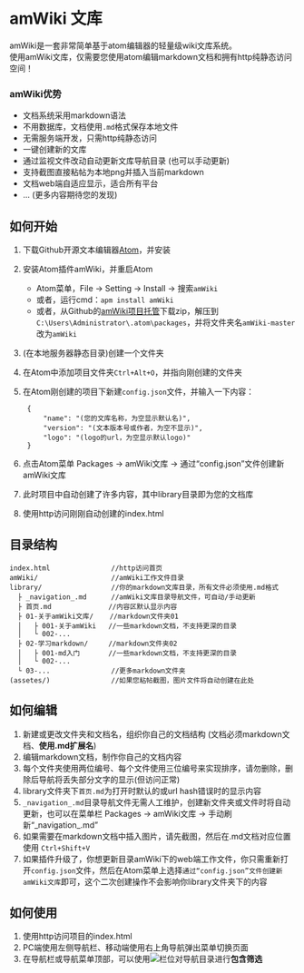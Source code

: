 # amWiki 文库

amWiki是一套非常简单基于atom编辑器的轻量级wiki文库系统。  
使用amWiki文库，仅需要您使用atom编辑markdown文档和拥有http纯静态访问空间！  

### amWiki优势

- 文档系统采用markdown语法
- 不用数据库，文档使用`.md`格式保存本地文件
- 无需服务端开发，只需http纯静态访问
- 一键创建新的文库
- 通过监视文件改动自动更新文库导航目录 (也可以手动更新)
- 支持截图直接粘帖为本地png并插入当前markdown
- 文档web端自适应显示，适合所有平台
- ... (更多内容期待您的发现)


## 如何开始

1. 下载Github开源文本编辑器[Atom](https://atom.io/ "atom官网")，并安装
2. 安装Atom插件amWiki，并重启Atom
	- Atom菜单，File -> Setting -> Install -> 搜索`amWiki`
	- 或者，运行cmd：`apm install amWiki`
	- 或者，从Github的[amWiki项目托管](https://github.com/TevinLi/amWiki)下载zip，解压到`C:\Users\Administrator\.atom\packages`，并将文件夹名`amWiki-master`改为`amWiki`
3. (在本地服务器静态目录)创建一个文件夹
4. 在Atom中添加项目文件夹`Ctrl+Alt+O`，并指向刚创建的文件夹
5. 在Atom刚创建的项目下新建`config.json`文件，并输入一下内容：

		{
		    "name": "(您的文库名称，为空显示默认名)",
		    "version": "(文本版本号或作者，为空不显示)",
		    "logo": "(logo的url，为空显示默认logo)"
		}
6. 点击Atom菜单 Packages -> amWiki文库 -> 通过“config.json”文件创建新amWiki文库
7. 此时项目中自动创建了许多内容，其中library目录即为您的文档库
8. 使用http访问刚刚自动创建的index.html


## 目录结构

	index.html               //http访问首页
	amWiki/                  //amWiki工作文件目录
	library/                 //你的markdown文库目录，所有文件必须使用.md格式
	  ├ _navigation_.md      //amWiki文库目录导航文件，可自动/手动更新
	  ├ 首页.md              //内容区默认显示内容
	  ├ 01-关于amWiki文库/    //markdown文件夹01
      │   ├ 001-关于amWiki   //一些markdown文档，不支持更深的目录
      │   └ 002-...
      ├ 02-学习markdown/     //markdown文件夹02
      │   ├ 001-md入门       //一些markdown文档，不支持更深的目录
      │   └ 002-...
      └ 03-...               //更多markdown文件夹
	(assetes/)               //如果您粘帖截图，图片文件将自动创建在此处


## 如何编辑
1. 新建或更改文件夹和文档名，组织你自己的文档结构 (文档必须markdown文档、**使用.md扩展名**)
2. 编辑markdown文档，制作你自己的文档内容
3. 每个文件夹使用两位编号、每个文件使用三位编号来实现排序，请勿删除，删除后导航将丢失部分文字的显示(但访问正常)
4. library文件夹下`首页.md`为打开时默认的或url hash错误时的显示内容
5. `_navigation_.md`目录导航文件无需人工维护，创建新文件夹或文件时将自动更新，也可以在菜单栏 Packages -> amWiki文库 -> 手动刷新“\_navigation\_.md”
6. 如果需要在markdown文档中插入图片，请先截图，然后在.md文档对应位置使用 `Ctrl+Shift+V`
7. 如果插件升级了，你想更新目录amWiki下的web端工作文件，你只需重新打开`config.json`文件，然后在Atom菜单上选择`通过“config.json”文件创建新amWiki文库`即可，这个二次创建操作不会影响你library文件夹下的内容


## 如何使用
1. 使用http访问项目的index.html
2. PC端使用左侧导航栏、移动端使用右上角导航弹出菜单切换页面
3. 在导航栏或导航菜单顶部，可以使用![](https://raw.githubusercontent.com/TevinLi/amWiki/master/files/icon_filter.png)栏位对导航目录进行**包含筛选**
